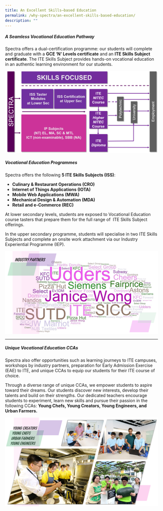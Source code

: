 ```yaml
---
title: An Excellent Skills–based Education
permalink: /why-spectra/an-excellent-skills-based-education/
description: ""
---
```

##### **A Seamless Vocational Education Pathway**

Spectra offers a dual-certification programme: our students will complete and graduate with a **GCE ‘N’ Levels certificate** and an **ITE Skills Subject certificate**. The ITE Skills Subject provides hands-on vocational education in an authentic learning environment for our students.

![](/images/VE-Pathway-Aug-2022-1024x549.png)


##### **Vocational Education Programmes**

Spectra offers the following **5 ITE Skills Subjects (ISS)**:

* **Culinary & Restaurant Operations (CRO)**
* **Internet of Things Applications (IOTA)**
* **Mobile Web Applications (MWA)**
* **Mechanical Design & Automation (MDA)**
* **Retail and e-Commerce (REC)**

At lower secondary levels, students are exposed to Vocational Education course tasters that prepare them for the full range of  ITE Skills Subject offerings.

In the upper secondary programme, students will specialise in two ITE Skills Subjects and complete an onsite work attachment via our Industry Experiential Programme (IEP).

![](/images/industry%20partners.png)
* * *

##### **Unique Vocational Education CCAs**

Spectra also offer opportunities such as learning journeys to ITE campuses, workshops by industry partners, preparation for Early Admission Exercise (EAE) to ITE, and unique CCAs to equip our students for their ITE course of choice.

Through a diverse range of unique CCAs, we empower students to aspire toward their dreams. Our students discover new interests, develop their talents and build on their strengths. Our dedicated teachers encourage students to experiment, learn new skills and pursue their passion in the following CCAs: **Young Chefs, Young Creators, Young Engineers, and Urban Farmers.**

![Unique Ccas](/images/Unique-CCAs-1.png)